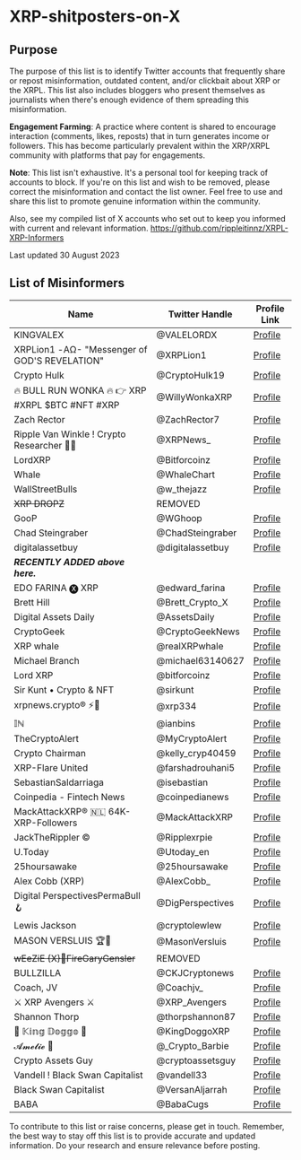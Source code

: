 # XRP-shitposters-on-X

## Purpose

The purpose of this list is to identify Twitter accounts that frequently share or repost misinformation, outdated content, and/or clickbait about XRP or the XRPL. This list also includes bloggers who present themselves as journalists when there's enough evidence of them spreading this misinformation.

**Engagement Farming**: A practice where content is shared to encourage interaction (comments, likes, reposts) that in turn generates income or followers. This has become particularly prevalent within the XRP/XRPL community with platforms that pay for engagements.

**Note**: This list isn't exhaustive. It's a personal tool for keeping track of accounts to block. If you're on this list and wish to be removed, please correct the misinformation and contact the list owner. Feel free to use and share this list to promote genuine information within the community.

Also, see my compiled list of X accounts who set out to keep you informed with current and relevant information. https://github.com/rippleitinnz/XRPL-XRP-Informers

Last updated 30 August 2023

## List of Misinformers

| Name                                                   | Twitter Handle        | Profile Link                                     |
|--------------------------------------------------------|-----------------------|--------------------------------------------------|
| KINGVALEX                                              | @VALELORDX            | [Profile](https://x.com/VALEORDX)                |
| XRPLion1 -ΑΩ- "Messenger of GOD'S REVELATION"          | @XRPLion1             | [Profile](https://x.com/XRPLion1)                |
| Crypto Hulk                                            | @CryptoHulk19         | [Profile](https://x.com/CryptoHulk19)            |
| 🔥 BULL RUN WONKA 🔥 👉 XRP #XRPL $BTC #NFT #XRP      | @WillyWonkaXRP        | [Profile](https://x.com/WillyWonkaXRP)            |
| Zach Rector                                            | @ZachRector7          | [Profile](https://x.com/ZachRector7)             |
| Ripple Van Winkle ! Crypto Researcher 🚀🚨            | @XRPNews_              | [Profile](https://x.com/XRPNews_ )               |
| LordXRP                                                | @Bitforcoinz          | [Profile](https://x.com/Bitforcoinz)             |
| Whale                                                  | @WhaleChart           | [Profile](https://x.com/WhaleChart)              |
| WallStreetBulls                                        | @w_thejazz            | [Profile](https://x.com/w_thejazz)               |
| ~~XRP DROPZ~~                                          | REMOVED               |                                                  |
| GooP                                                   | @WGhoop               | [Profile](https://x.com/WGhoop)                  |
| Chad Steingraber                                       | @ChadSteingraber      | [Profile](https://x.com/ChadSteingraber)         |
| digitalassetbuy                                        | @digitalassetbuy      | [Profile](https://x.com/digitalassetbuy)         |
|  ***RECENTLY ADDED above here.***                      |                       |                                                  |
| EDO FARINA 🅧 XRP                                       | @edward_farina        | [Profile](https://x.com/edward_farina)           |
| Brett Hill                                             | @Brett_Crypto_X       | [Profile](https://x.com/Brett_Crypto_X)          |
| Digital Assets Daily                                   | @AssetsDaily          | [Profile](https://x.com/AssetsDaily)             |
| CryptoGeek                                             | @CryptoGeekNews       | [Profile](https://x.com/CryptoGeekNews)          |
| XRP whale                                              | @realXRPwhale         | [Profile](https://x.com/realXRPwhale)            |
| Michael Branch                                         | @michael63140627      | [Profile](https://x.com/michael6314062)          |
| Lord XRP                                               | @bitforcoinz          | [Profile](https://x.com/bitforcoinz)             |
| Sir Kunt • Crypto & NFT                                | @sirkunt              | [Profile](https://x.com/sirkunt)                 |
| xrpnews.crypto® ⚡️🐺                                   | @xrp334               | [Profile](https://x.com/xrp334)                 |
| 𝕀ℕ                                                      | @ianbins              | [Profile](https://x.com/ianbins)                |
| TheCryptoAlert                                         | @MyCryptoAlert        | [Profile](https://x.com/MyCryptoAlert)           |
| Crypto Chairman                                        | @kelly_cryp40459      | [Profile](https://x.com/kelly_cryp40459)         |
| XRP-Flare United                                       | @farshadrouhani5      | [Profile](https://x.com/farshadrouhani5)         |
| SebastianSaldarriaga                                   | @isebastian           | [Profile](https://x.com/isebastian)              |
| Coinpedia - Fintech News                               | @coinpedianews        | [Profile](https://x.com/coinpedianews)           |
| MackAttackXRP® 🇳🇱 64K-XRP-Followers                    | @MackAttackXRP        | [Profile](https://x.com/MackAttackXRP)           |
| JackTheRippler ©️                                       | @Ripplexrpie          | [Profile](https://x.com/Ripplexrpie)             |
| U.Today                                                | @Utoday_en            | [Profile](https://x.com/Utoday_en)               |
| 25hoursawake                                           | @25hoursawake         | [Profile](https://x.com/25hoursawake)            |
| Alex Cobb (XRP)                                        | @AlexCobb_            | [Profile](https://x.com/@AlexCobb_)              |
| Digital PerspectivesPermaBull🪝                         | @DigPerspectives      | [Profile](https://x.com/DigPerspectives)         |
| Lewis Jackson                                          | @cryptolewlew         | [Profile](https://x.com/cryptolewlew)            |
| MASON VERSLUIS 🏆🔮                                     | @MasonVersluis      | [Profile](https://x.com/MasonVersluis)           |
| ~~wEeZiE {X}💭FireGaryGensler~~                       | REMOVED                |                                                 |
| BULLZILLA                                              | @CKJCryptonews        | [Profile](https://x.com/CKJCryptonews)           |
| Coach, JV                                              | @Coachjv_             | [Profile](https://x.com/Coachjv_)                |
| ⚔️ XRP Avengers ⚔️                                     | @XRP_Avengers        | [Profile](https://x.com/XRP_Avengers)            |
| Shannon Thorp                                          | @thorpshannon87       | [Profile](https://x.com/thorpshannon87)          |
| 👑 𝕂𝕚𝕟𝕘 𝔻𝕠𝕘𝕘𝕠 👑                                     | @KingDoggoXRP         | [Profile](https://twitter.com/KingDoggoXRP)      |
| 𝓐𝓶𝓮𝓵𝓲𝓮 🍭                                            | @_Crypto_Barbie       | [Profile](https://twitter.com/_Crypto_Barbie)    |
| Crypto Assets Guy                                      | @cryptoassetsguy      | [Profile](https://twitter.com/cryptoassetsguy)   |
| Vandell ! Black Swan Capitalist                        | @vandell33            | [Profile](https://twitter.com/vandell33)         |
| Black Swan Capitalist                                  | @VersanAljarrah       | [Profile](https://twitter.com/VersanAljarrah)    |
| BABA                                                   | @BabaCugs             | [Profile](https://twitter.com/BabaCugs)          |

To contribute to this list or raise concerns, please get in touch. Remember, the best way to stay off this list is to provide accurate and updated information. Do your research and ensure relevance before posting.


